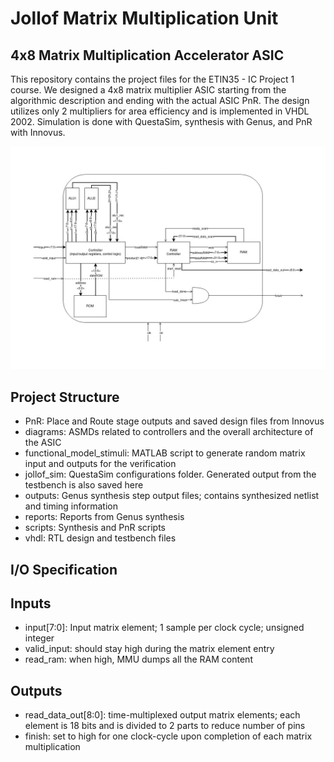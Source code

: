 # Jollof Matrix Multiplication Unit
## 4x8 Matrix Multiplication Accelerator ASIC

This repository contains the project files for the ETIN35 - IC Project 1 course. We designed a 4x8 matrix multiplier ASIC starting from the algorithmic description and ending with the actual ASIC PnR. The design utilizes only 2 multipliers for area efficiency and is implemented in VHDL 2002. Simulation is done with QuestaSim, synthesis with Genus, and PnR with Innovus.

![A test image](https://github.com/thevenus/jollof_mmu/blob/master/diagrams/Block%20Diagram.jpg)

## Project Structure
- PnR: Place and Route stage outputs and saved design files from Innovus
- diagrams: ASMDs related to controllers and the overall architecture of the ASIC
- functional_model_stimuli: MATLAB script to generate random matrix input and outputs for the verification
- jollof_sim: QuestaSim configurations folder. Generated output from the testbench is also saved here
- outputs: Genus synthesis step output files; contains synthesized netlist and timing information
- reports: Reports from Genus synthesis
- scripts: Synthesis and PnR scripts
- vhdl: RTL design and testbench files

## I/O Specification
## Inputs
- input[7:0]: Input matrix element; 1 sample per clock cycle; unsigned integer 
- valid_input: should stay high during the matrix element entry
- read_ram: when high, MMU dumps all the RAM content

## Outputs
- read_data_out[8:0]: time-multiplexed output matrix elements; each element is 18 bits and is divided to 2 parts to reduce number of pins
- finish: set to high for one clock-cycle upon completion of each matrix multiplication
